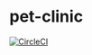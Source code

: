 # pet-clinic
[![CircleCI](https://dl.circleci.com/status-badge/img/gh/MMesropian/pet-clinic/tree/main.svg?style=svg)](https://dl.circleci.com/status-badge/redirect/gh/MMesropian/pet-clinic/tree/main)